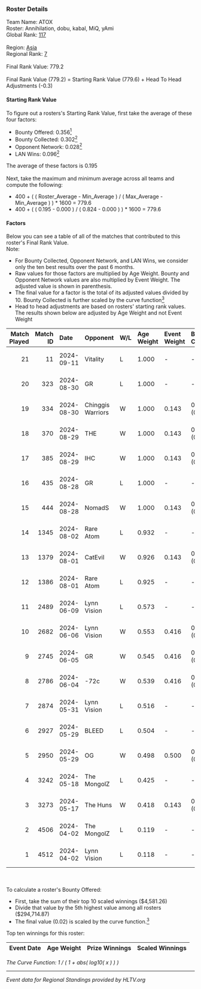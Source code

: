### Roster Details<br />
Team Name: ATOX<br />
Roster: Annihilation, dobu, kabal, MiQ, yAmi<br />
Global Rank: [117](../../standings_global_2024_09_11.md)<br />
<br />
Region: [Asia]( ../../standings_asia_2024_09_11.md)<br />
Regional Rank: [7]( ../../standings_asia_2024_09_11.md)<br />
<br />
Final Rank Value:  779.2<br />
<br />
Final Rank Value (779.2) = Starting Rank Value (779.6) + Head To Head Adjustments (-0.3)<br />

#### Starting Rank Value<br />
To figure out a rosters's Starting Rank Value, first take the average of these four factors:<br />
- Bounty Offered: 0.356[<sup>1</sup>](#table2)
- Bounty Collected: 0.302[<sup>2</sup>](#table1)
- Opponent Network: 0.028[<sup>2</sup>](#table1)
- LAN Wins: 0.096[<sup>2</sup>](#table1)

The average of these factors is 0.195<br />
<br />
Next, take the maximum and minimum average across all teams and compute the following:<br />
- 400 + ( ( Roster_Average - Min_Average ) / ( Max_Average - Min_Average ) ) * 1600 = 779.6
- 400 + ( ( 0.195 - 0.000 ) / ( 0.824 - 0.000 ) ) * 1600 = 779.6


#### Factors<br />
Below you can see a table of all of the matches that contributed to this roster's Final Rank Value.<br />
Note:<br />

- For Bounty Collected, Opponent Network, and LAN Wins, we consider only the ten best results over the past 6 months.
- Raw values for those factors are multiplied by Age Weight. Bounty and Opponent Network values are also multiplied by Event Weight. The adjusted value is shown in parenthesis.
- The final value for a factor is the total of its adjusted values divided by 10. Bounty Collected is further scaled by the curve function[<sup>3</sup>](#curveFunction)
- Head to head adjustments are based on rosters' starting rank values. The results shown below are adjusted by Age Weight and not Event Weight
<span id="table1"></span><br />


| Match Played | Match ID | Date       | Opponent          | W/L | Age Weight | Event Weight | Bounty Collected | Opponent Network | LAN Wins  | H2H Adj. | Roster                                |
| -: | -: | :- | :- | :- | :- | :- | :- | :- | :- | -: | :- |
|           21 |       11 | 2024-09-11 | Vitality          | L   | 1.000      | -            | -                | -                | -         |    -0.04 | Annihilation, dobu, kabal, MiQ, yAmi  |
|           20 |      323 | 2024-08-30 | GR                | L   | 1.000      | -            | -                | -                | -         |   -20.07 | Annihilation, dobu, kabal, MiQ, yAmi  |
|           19 |      334 | 2024-08-30 | Chinggis Warriors | W   | 1.000      | 0.143        | 0.013 (0.002)    | 0.180 (0.026)    | 0 (0.000) |    18.04 | Annihilation, dobu, kabal, MiQ, yAmi  |
|           18 |      370 | 2024-08-29 | THE               | W   | 1.000      | 0.143        | 0.000 (0.000)    | 0.112 (0.016)    | 0 (0.000) |     6.18 | Annihilation, dobu, kabal, MiQ, yAmi  |
|           17 |      385 | 2024-08-29 | IHC               | W   | 1.000      | 0.143        | 0.000 (0.000)    | 0.161 (0.023)    | 0 (0.000) |     4.90 | Annihilation, dobu, kabal, MiQ, yAmi  |
|           16 |      435 | 2024-08-28 | GR                | L   | 1.000      | -            | -                | -                | -         |   -21.50 | Annihilation, dobu, kabal, MiQ, yAmi  |
|           15 |      444 | 2024-08-28 | NomadS            | W   | 1.000      | 0.143        | 0.000 (0.000)    | 0.066 (0.009)    | 0 (0.000) |     5.05 | Annihilation, dobu, kabal, MiQ, yAmi  |
|           14 |     1345 | 2024-08-02 | Rare Atom         | L   | 0.932      | -            | -                | -                | -         |   -10.73 | Annihilation, dobu, kabal, MiQ, yAmi  |
|           13 |     1379 | 2024-08-01 | CatEvil           | W   | 0.926      | 0.143        | 0.000 (0.000)    | 0.230 (0.030)    | 0 (0.000) |     8.16 | Annihilation, dobu, kabal, MiQ, yAmi  |
|           12 |     1386 | 2024-08-01 | Rare Atom         | L   | 0.925      | -            | -                | -                | -         |   -10.67 | Annihilation, dobu, kabal, MiQ, yAmi  |
|           11 |     2489 | 2024-06-09 | Lynn Vision       | L   | 0.573      | -            | -                | -                | -         |    -6.31 | Annihilation, dobu, kabal, MiQ, Zesta |
|           10 |     2682 | 2024-06-06 | Lynn Vision       | W   | 0.553      | 0.416        | 0.072 (0.017)    | 0.107 (0.025)    | 0 (0.000) |    11.39 | Annihilation, dobu, kabal, MiQ, Zesta |
|            9 |     2745 | 2024-06-05 | GR                | W   | 0.545      | 0.416        | 0.006 (0.001)    | 0.166 (0.038)    | 0 (0.000) |     5.86 | Annihilation, dobu, kabal, MiQ, Zesta |
|            8 |     2786 | 2024-06-04 | -72c              | W   | 0.539      | 0.416        | 0.003 (0.001)    | 0.108 (0.024)    | 0 (0.000) |     4.89 | Annihilation, dobu, kabal, MiQ, Zesta |
|            7 |     2874 | 2024-05-31 | Lynn Vision       | L   | 0.516      | -            | -                | -                | -         |    -5.60 | Annihilation, dobu, kabal, MiQ, Zesta |
|            6 |     2927 | 2024-05-29 | BLEED             | L   | 0.504      | -            | -                | -                | -         |    -1.38 | Annihilation, dobu, kabal, MiQ, Zesta |
|            5 |     2950 | 2024-05-29 | OG                | W   | 0.498      | 0.500        | 0.115 (0.029)    | 0.343 (0.085)    | 1 (0.498) |    11.45 | Annihilation, dobu, kabal, MiQ, Zesta |
|            4 |     3242 | 2024-05-18 | The MongolZ       | L   | 0.425      | -            | -                | -                | -         |    -0.03 | Annihilation, dobu, kabal, MiQ, Zesta |
|            3 |     3273 | 2024-05-17 | The Huns          | W   | 0.418      | 0.143        | 0.000 (0.000)    | 0.000 (0.000)    | 1 (0.418) |     1.37 | Annihilation, dobu, kabal, MiQ, Zesta |
|            2 |     4506 | 2024-04-02 | The MongolZ       | L   | 0.119      | -            | -                | -                | -         |    -0.01 | Annihilation, dobu, kabal, MiQ, Zesta |
|            1 |     4512 | 2024-04-02 | Lynn Vision       | L   | 0.118      | -            | -                | -                | -         |    -1.25 | Annihilation, dobu, kabal, MiQ, Zesta |

<br />
<span id="table2"></span><br />
To calculate a roster's Bounty Offered:<br />

- First, take the sum of their top 10 scaled winnings ($4,581.26)
- Divide that value by the 5th highest value among all rosters ($294,714.87)
- The final value (0.02) is scaled by the curve function.[<sup>3</sup>](#curveFunction)

Top ten winnings for this roster:<br />

| Event Date | Age Weight | Prize Winnings | Scaled Winnings |
| :- | -: | :- | :- |


<span id="curveFunction"></span>_The Curve Function: 1 / ( 1 + abs( log10( x ) ) )_<br />

---
_Event data for Regional Standings provided by HLTV.org_<br />
